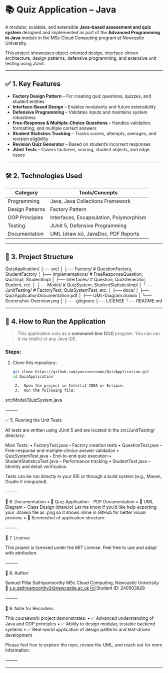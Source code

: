 # 📚 Quiz Application – Java

A modular, scalable, and extensible **Java-based assessment and quiz system** designed and implemented as part of the **Advanced Programming in Java** module in the MSc Cloud Computing program at Newcastle University.

This project showcases object-oriented design, interface-driven architecture, design patterns, defensive programming, and extensive unit testing using JUnit.

---

## ✅ 1. Key Features

- **Factory Design Pattern** – For creating quiz questions, quizzes, and student entities  
- **Interface-Based Design** – Enables modularity and future extensibility  
- **Defensive Programming** – Validates inputs and maintains system robustness  
- **Free-Response & Multiple-Choice Questions** – Handles validation, formatting, and multiple correct answers  
- **Student Statistics Tracking** – Tracks scores, attempts, averages, and revision eligibility  
- **Revision Quiz Generator** – Based on student’s incorrect responses  
- **JUnit Tests** – Covers factories, scoring, student objects, and edge cases  

---

## 🛠️ 2. Technologies Used

| Category         | Tools/Concepts                                  |
|------------------|--------------------------------------------------|
| Programming      | Java, Java Collections Framework                 |
| Design Patterns  | Factory Pattern                                  |
| OOP Principles   | Interfaces, Encapsulation, Polymorphism         |
| Testing          | JUnit 5, Defensive Programming                   |
| Documentation    | UML (draw.io), JavaDoc, PDF Reports              |

---

## 📁 3. Project Structure

QuizApplication/
├── src/
│   ├── Factory/               # QuestionFactory, StudentFactory
│   ├── Implementations/       # FreeResponseQuestion, QuizImpl, StudentImpl
│   ├── Interfaces/            # Question, QuizGenerator, Student, etc.
│   ├── Model/                 # QuizSystem, StudentStatisticsImpl
│   └── JunitTesting/          # FactoryTest, QuizSystemTest, etc.
│
├── docs/
│   ├── QuizApplicationDocumentation.pdf
│   ├── UML-Diagram.drawio
│   └── Screenshot-Overview.png
│
├── .gitignore
├── LICENSE
└── README.md

---

## 🚀 4. How to Run the Application

> This application runs as a **command-line (CLI)** program. You can run it via IntelliJ or any Java IDE.

### Steps:
1. Clone this repository:
   ```bash
   git clone https://github.com/yourusername/QuizApplication.git
   cd QuizApplication

	2.	Open the project in IntelliJ IDEA or Eclipse.
	3.	Run the following file:

src/Model/QuizSystem.java



⸻

✅ 5. Running the Unit Tests

All tests are written using JUnit 5 and are located in the src/JunitTesting/ directory.

Main Tests:
	•	FactoryTest.java – Factory creation tests
	•	QuestionTest.java – Free-response and multiple-choice answer validation
	•	QuizSystemTest.java – End-to-end quiz execution
	•	StudentStatisticsTest.java – Performance tracking
	•	StudentTest.java – Identity and detail verification

Tests can be run directly in your IDE or through a build system (e.g., Maven, Gradle if integrated).

⸻

📄 6. Documentation
	•	📘 Quiz Application – PDF Documentation
	•	🧩 UML Diagram – Class Design (draw.io)
Let me know if you’d like help exporting your .drawio file as .png so it shows inline in GitHub for better visual preview.
	•	📸 Screenshot of application structure:


⸻

📜 7. License

This project is licensed under the MIT License.
Feel free to use and adapt with attribution.

⸻

👤 8. Author

Samuel Pillai Sathiyamoorthy
MSc Cloud Computing, Newcastle University
📧 s.p.sathiyamoorthy2@newcastle.ac.uk
🆔 Student ID: 240503828

⸻

💼 9. Note for Recruiters

This coursework project demonstrates:
	•	✅ Advanced understanding of Java and OOP principles
	•	✅ Ability to design modular, testable backend systems
	•	✅ Real-world application of design patterns and test-driven development

Please feel free to explore the repo, review the UML, and reach out for more information.

⸻

---
